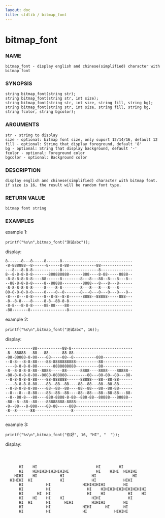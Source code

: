 ```yaml
---
layout: doc
title: stdlib / bitmap_font
---
```

# bitmap_font

### NAME

    bitmap_font - display english and chinese(simplified) character with bitmap font


### SYNOPSIS

    string bitmap_font(string str);
    string bitmap_font(string str, int size);
    string bitmap_font(string str, int size, string fill, string bg);
    string bitmap_font(string str, int size, string fill, string bg, string fcolor, string bgcolor);

### ARGUMENTS

    str - string to display
    size - optional: bitmap font size, only suport 12/14/16, default 12
    fill - optional: String that display foreground, default '8'
    bg - optional: String that display background, default '-'
    fcolor - optional: Foreground color
    bgcolor - optional: Background color

### DESCRIPTION

    display english and chinese(simplified) character with bitmap font.
    if size is 16, the result will be random font type.

### RETURN VALUE

    bitmap font string

### EXAMPLES

example 1:

    printf("%s\n",bitmap_font("测试abc"));

display:

    8------8---8-----8------8-------------------------------
    -8-888888--8------8-----8-88------------88--------------
    ---8---8-8-8------------8----------------8--------------
    8--8-8-8-8-8-------888888888------888----8-88-----8888--
    -8-8-8-8-8-8----88------8--------8---8---88--8---8---8--
    --88-8-8-8-8-----8--88888---------8888---8---8---8------
    -8-8-8-8-8-8-----8----8-8--------8---8---8---8---8------
    88-8-8-8-8-8-----8----8--8-------8---8---8---8---8---8--
    -8---8---8-8-----8--8-8--8-8------8888--88888-----888---
    -8--8-8----8-----8-8--88-8-8----------------------------
    -8-8---8-8-8-----88-88----88----------------------------
    -88-------8----------------8----------------------------

example 2:

    printf("%s\n",bitmap_font("测试abc", 16));

display:

    ------------88-----------88-8---------------------------
    -8--88888---88---88------88-88--------------------------
    -88-88888-8-88----88-----88--8----------888-------------
    --8-8---8-8-88----88-8888888888----------88-------------
    ----8-8-8-8-88-------8888888888----------88-------------
    -8--8-8-8-8-88--8888-----88------8888----8888----88888--
    -88-8-8-8-8-88--8888-888888---------88---88-88--88---88-
    --8-8-8-8-8-88----88-888888------88888---88--88-88------
    ----8-8-8-8-88----88--88--88----88--88---88--88-88------
    --8-8-8-8-8-88----88--88--88----88--88---88--88-88------
    --8---8---8-88----88--88--88----88--88---88--88-88---88-
    --8--88-8---88----888-8888-8-88--888-88--88888---88888--
    -88--8--88--88----88888888-8888-------------------------
    -8--88---8-888----88-88-----888-------------------------
    -8--8------88----------------8--------------------------
    --------------------------------------------------------

example 3:

    printf("%s\n",bitmap_font("你好", 16, "HI", "  "));

display:

```



      HI    HI                          HI        HI
      HI    HIHIHIHIHIHIHIHI            HI    HIHI  HIHIHI
    HIHI    HI          HI            HI                HI
  HIHIHI  HI            HI            HI            HIHI
      HI          HI              HIHIHIHIHI        HI
      HI          HI                HI    HIHIHIHIHIHIHIHIHIHI
      HI      HI  HI                HI    HI          HI    HI
      HI    HI    HI    HI            HIHI            HI
      HI  HI      HI      HIHI        HIHIHI        HI
      HI          HI              HIHI      HI      HI
      HI          HI              HI            HIHIHI


```
